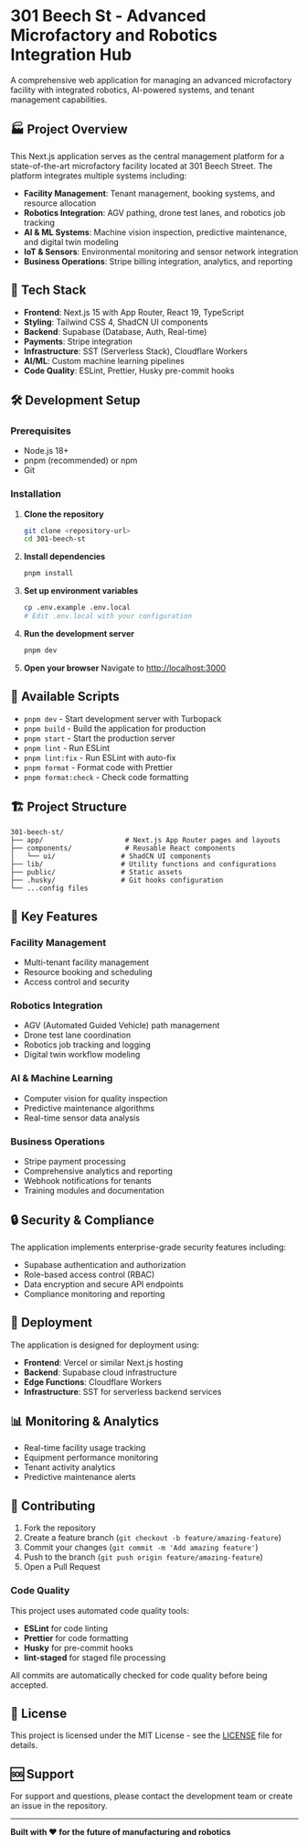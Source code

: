 # 301 Beech St - Advanced Microfactory and Robotics Integration Hub

A comprehensive web application for managing an advanced microfactory facility with integrated robotics, AI-powered systems, and tenant management capabilities.

## 🏭 Project Overview

This Next.js application serves as the central management platform for a state-of-the-art microfactory facility located at 301 Beech Street. The platform integrates multiple systems including:

- **Facility Management**: Tenant management, booking systems, and resource allocation
- **Robotics Integration**: AGV pathing, drone test lanes, and robotics job tracking
- **AI & ML Systems**: Machine vision inspection, predictive maintenance, and digital twin modeling
- **IoT & Sensors**: Environmental monitoring and sensor network integration
- **Business Operations**: Stripe billing integration, analytics, and reporting

## 🚀 Tech Stack

- **Frontend**: Next.js 15 with App Router, React 19, TypeScript
- **Styling**: Tailwind CSS 4, ShadCN UI components
- **Backend**: Supabase (Database, Auth, Real-time)
- **Payments**: Stripe integration
- **Infrastructure**: SST (Serverless Stack), Cloudflare Workers
- **AI/ML**: Custom machine learning pipelines
- **Code Quality**: ESLint, Prettier, Husky pre-commit hooks

## 🛠️ Development Setup

### Prerequisites

- Node.js 18+
- pnpm (recommended) or npm
- Git

### Installation

1. **Clone the repository**

   ```bash
   git clone <repository-url>
   cd 301-beech-st
   ```

2. **Install dependencies**

   ```bash
   pnpm install
   ```

3. **Set up environment variables**

   ```bash
   cp .env.example .env.local
   # Edit .env.local with your configuration
   ```

4. **Run the development server**

   ```bash
   pnpm dev
   ```

5. **Open your browser**
   Navigate to [http://localhost:3000](http://localhost:3000)

## 📝 Available Scripts

- `pnpm dev` - Start development server with Turbopack
- `pnpm build` - Build the application for production
- `pnpm start` - Start the production server
- `pnpm lint` - Run ESLint
- `pnpm lint:fix` - Run ESLint with auto-fix
- `pnpm format` - Format code with Prettier
- `pnpm format:check` - Check code formatting

## 🏗️ Project Structure

```
301-beech-st/
├── app/                    # Next.js App Router pages and layouts
├── components/             # Reusable React components
│   └── ui/                # ShadCN UI components
├── lib/                   # Utility functions and configurations
├── public/                # Static assets
├── .husky/                # Git hooks configuration
└── ...config files
```

## 🔧 Key Features

### Facility Management

- Multi-tenant facility management
- Resource booking and scheduling
- Access control and security

### Robotics Integration

- AGV (Automated Guided Vehicle) path management
- Drone test lane coordination
- Robotics job tracking and logging
- Digital twin workflow modeling

### AI & Machine Learning

- Computer vision for quality inspection
- Predictive maintenance algorithms
- Real-time sensor data analysis

### Business Operations

- Stripe payment processing
- Comprehensive analytics and reporting
- Webhook notifications for tenants
- Training modules and documentation

## 🔒 Security & Compliance

The application implements enterprise-grade security features including:

- Supabase authentication and authorization
- Role-based access control (RBAC)
- Data encryption and secure API endpoints
- Compliance monitoring and reporting

## 🚀 Deployment

The application is designed for deployment using:

- **Frontend**: Vercel or similar Next.js hosting
- **Backend**: Supabase cloud infrastructure
- **Edge Functions**: Cloudflare Workers
- **Infrastructure**: SST for serverless backend services

## 📊 Monitoring & Analytics

- Real-time facility usage tracking
- Equipment performance monitoring
- Tenant activity analytics
- Predictive maintenance alerts

## 🤝 Contributing

1. Fork the repository
2. Create a feature branch (`git checkout -b feature/amazing-feature`)
3. Commit your changes (`git commit -m 'Add amazing feature'`)
4. Push to the branch (`git push origin feature/amazing-feature`)
5. Open a Pull Request

### Code Quality

This project uses automated code quality tools:

- **ESLint** for code linting
- **Prettier** for code formatting
- **Husky** for pre-commit hooks
- **lint-staged** for staged file processing

All commits are automatically checked for code quality before being accepted.

## 📄 License

This project is licensed under the MIT License - see the [LICENSE](LICENSE) file for details.

## 🆘 Support

For support and questions, please contact the development team or create an issue in the repository.

---

**Built with ❤️ for the future of manufacturing and robotics**
